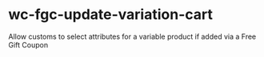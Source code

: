 # wc-fgc-update-variation-cart
Allow customs to select attributes for a variable product if added via a Free Gift Coupon
